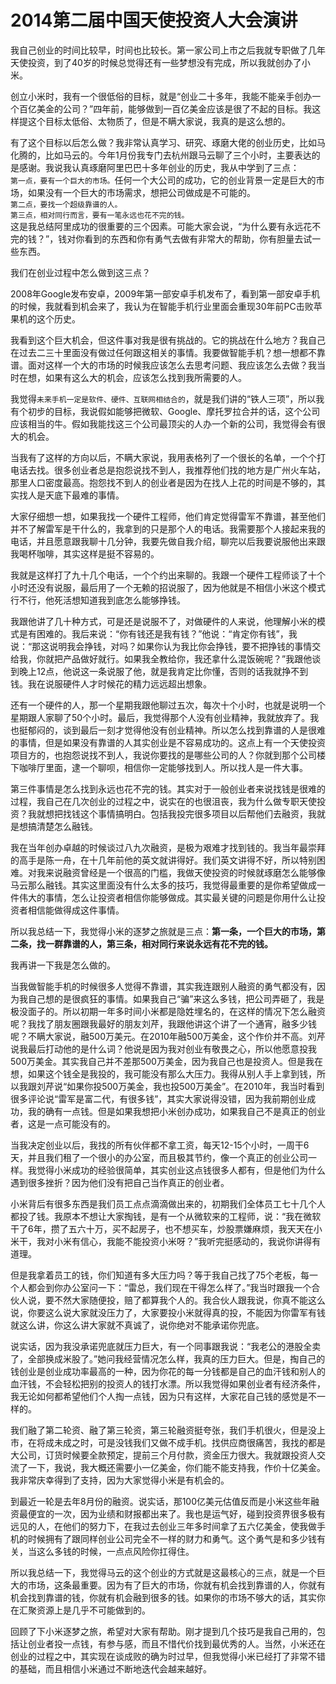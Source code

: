 # 2014第二届中国天使投资人大会演讲


我自己创业的时间比较早，时间也比较长。第一家公司上市之后我就专职做了几年天使投资，到了40岁的时候总觉得还有一些梦想没有完成，所以我就创办了小米。  

创立小米时，我有一个很低俗的目标，就是“创业二十多年，我能不能亲手创办一个百亿美金的公司？”四年前，能够做到一百亿美金应该是很了不起的目标。我这样提这个目标太低俗、太物质了，但是不瞒大家说，我真的是这么想的。

有了这个目标以后怎么做？我非常认真学习、研究、琢磨大佬的创业历史，比如马化腾的，比如马云的。今年1月份我专门去杭州跟马云聊了三个小时，主要表达的是感谢。我说我认真琢磨阿里巴巴十多年创业的历史，我从中学到了三点：   
`第一点，要有一个巨大的市场。`任何一个大公司的成功，它的创业背景一定是巨大的市场，如果没有一个巨大的市场需求，想把公司做成是不可能的。  
`第二点，要找一个超级靠谱的人。`   
`第三点，相对同行而言，要有一笔永远也花不完的钱。`  
这是我总结阿里成功的很重要的三个因素。可能大家会说，“为什么要有永远花不完的钱？”，钱对你看到的东西和你有勇气去做有非常大的帮助，你有胆量去试一些东西。  

我们在创业过程中怎么做到这三点？

2008年Google发布安卓，2009年第一部安卓手机发布了，看到第一部安卓手机的时候，我就看到机会来了，我认为在智能手机行业里面会重现30年前PC击败苹果机的这个历史。
  
我看到这个巨大机会，但这件事对我是很有挑战的。它的挑战在什么地方？我自己在过去二三十里面没有做过任何跟这相关的事情。我要做智能手机？想一想都不靠谱。面对这样一个大的市场的时候我应该怎么去思考问题、我应该怎么去做？我当时在想，如果有这么大的机会，应该怎么找到我所需要的人。 
 
我觉得`未来手机一定是软件、硬件、互联网相结合的`，就是我们讲的“铁人三项”，所以我有个初步的目标，我说假如能够把微软、Google、摩托罗拉合并的话，这个公司应该相当的牛。假如我能找这三个公司最顶尖的人办一个新的公司，我觉得会有很大的机会。 
 
当我有了这样的方向以后，不瞒大家说，我用表格列了一个很长的名单，一个个打电话去找。很多创业者总是抱怨说找不到人，我推荐他们找的地方是广州火车站，那里人口密度最高。抱怨找不到人的创业者是因为在找人上花的时间是不够的，其实找人是天底下最难的事情。  

大家仔细想一想，如果我找一个硬件工程师，他们肯定觉得雷军不靠谱，甚至他们并不了解雷军是干什么的，我拿到的只是那个人的电话。我需要那个人接起来我的电话，并且愿意跟我聊十几分钟，我要先做自我介绍，聊完以后我要说服他出来跟我喝杯咖啡，其实这样是挺不容易的。 
 
我就是这样打了九十几个电话，一个个约出来聊的。我跟一个硬件工程师谈了十个小时还没有说服，最后用了一个无赖的招说服了，因为他就是不相信小米这个模式行不行，他死活想知道我到底怎么能够挣钱。 
 
我跟他讲了几十种方式，可是还是说服不了，对做硬件的人来说，他理解小米的模式是有困难的。我后来说：“你有钱还是我有钱？”他说：“肯定你有钱”，我说：“那这说明我会挣钱，对吗？如果你认为我比你会挣钱，要不把挣钱的事情交给我，你就把产品做好就行。如果我全教给你，我还拿什么混饭碗呢？”我跟他谈到晚上12点，他说这一条说服了他，就是我肯定比你懂，否则的话我就挣不到钱。我在说服硬件人才时候花的精力远远超出想象。 
 
还有一个硬件的人，那一个星期我跟他聊过五次，每次十个小时，也就是说明一个星期跟人家聊了50个小时。最后，我觉得那个人没有创业精神，我就放弃了。我也挺郁闷的，谈到最后一刻才觉得他没有创业精神。所以怎么找到靠谱的人是很难的事情，但是如果没有靠谱的人其实创业是不容易成功的。这点上有一个天使投资项目方的，也抱怨说找不到人，我说你要找的是哪些公司的人？你就到那个公司楼下咖啡厅里面，逮一个聊呗，相信你一定能够找到人。所以找人是一件大事。  

第三件事情是怎么找到永远也花不完的钱。其实对于一般创业者来说找钱是很难的过程，我自己在几次创业的过程之中，说实在的也很沮丧，我为什么做专职天使投资？我就想把找钱这个事情搞明白。包括我投完很多项目以后帮他们去融资，我就是想搞清楚怎么融钱。 
 
我在当年创办卓越的时候谈过八九次融资，是极为艰难才找到钱的。我当年最崇拜的高手是陈一舟，在十几年前他的英文就讲得好。我们英文讲得不好，所以特别困难。对我来说融资曾经是一个很高的门槛，我做天使投资的时候就琢磨怎么能够像马云那么融钱。其实这里面没有什么太多的技巧，我觉得最重要的是你希望做成一件伟大的事情，怎么让投资者相信你能够做成。其实最关键的问题是你用什么让投资者相信能做得成这件事情。   

所以我总结一下，我觉得小米的逐梦之旅就是三点：**第一条，一个巨大的市场，第二条，找一群靠谱的人，第三条，相对同行来说永远有花不完的钱。**

我再讲一下我是怎么做的。  

当我做智能手机的时候很多人觉得不靠谱，其实我连跟别人融资的勇气都没有，因为我自己想的是很疯狂的事情。如果我自己“骗”来这么多钱，把公司弄砸了，我是极没面子的。所以初期一年多时间小米都是隐姓埋名的，在这样的情况下怎么融资呢？我找了朋友圈跟我最好的朋友刘芹，我跟他讲这个讲了一个通宵，融多少钱呢？不瞒大家说，融500万美元。在2010年融500万美金，这个作价并不高。刘芹说我最后打动他的是什么词？他说是因为我对创业有敬畏之心，所以他愿意投我500万美金。其实我自己并不差那500万美金，因为我自己也是投资人。但是我在想，如果这个钱全是我投的，我可能没有那么大压力。我得从别人手上拿到钱，所以我跟刘芹说“如果你投500万美金，我也投500万美金”。在2010年，我当时看到很多评论说“雷军是富二代，有很多钱”，其实大家说得没错，因为我前期创业成功，我的确有一点钱。但是如果我想把小米创办成功，如果我自己不是真正的创业者，这是一点可能没有的。 
  
当我决定创业以后，我找的所有伙伴都不拿工资，每天12-15个小时，一周干6天，并且我们租了一个很小的办公室，而且极其节约，像一个真正的创业公司一样。我觉得小米成功的经验很简单，其实创业这点钱很多人都有，但是他们为什么遇到很多挫折？因为他们没有把自己当作真正的创业者。   

小米背后有很多东西是我们员工点点滴滴做出来的，初期我们全体员工七十几个人都投了钱。我原本不想让大家掏钱，是有一个从微软来的工程师，说：“我在微软干了6年，攒了五六十万，买不起房子，也不想买车，炒股票嫌麻烦，我天天在小米干，我对小米有信心，我能不能投资小米呀？”我听完挺感动的，我说你讲得有道理。  
  
但是我拿着员工的钱，你们知道有多大压力吗？等于我自己找了75个老板，每一个人都会到你办公室问一下：“雷总，我们现在干得怎么样了。”我当时跟我一个合伙人说，要不然大家随便投，赔了都算我个人的。我合伙人跟我说，你真不能这么说，你要这么说大家就没压力了，大家要投小米就得真的投，不能因为你雷军有钱就这么讲，你这么讲大家就不真诚了，说你绝对不能承诺你兜底。  

说实话，因为我没承诺兜底就压力巨大，有一个同事跟我说：“我老公的港股全卖了，全部换成米股了。”她问我经营情况怎么样，我真的压力巨大。但是，掏自己的钱创业是创业成功率最高的一种，因为你花的每一分钱都是自己的血汗钱和别人的血汗钱，不会轻松把别的投资人的钱打水漂。所以我觉得如果创业者有经济条件，我无论如何都希望他们个人掏一点钱，因为只有这样，大家花自己钱的感觉是不一样的。 
 
我们融了第二轮资、融了第三轮资，第三轮融资挺夸张，我们手机很火，但是没上市，在将成未成之时，可是没钱我们又做不成手机。找供应商很痛苦，我找的都是大公司，订货时候要全款预定，提前三个月付款，资金压力很大。我就跟投资人交流了一下，我说，我大概还需要小一亿美金，你们能不能支持我，作价十亿美金。我非常庆幸得到了支持，因为大家觉得小米是有机会的。  

到最近一轮是去年8月份的融资。说实话，那100亿美元估值反而是小米这些年融资最便宜的一次，因为业绩和财报都出来了。我也是运气好，碰到投资界很多极有远见的人，在他们的努力下，在我过去创业三年多时间拿了五六亿美金，使我做手机的时候拥有了跟同样创业公司完全不一样的财力和勇气。这个勇气是和多少钱有关，当这么多钱的时候，一点点风险你扛得住。

所以我总结一下，我觉得马云的这个创业的方式就是这最核心的三点，就是一个巨大的市场，这条最重要。因为有了巨大的市场，你就有机会找到靠谱的人，你就有机会找到靠谱的钱，你就有机会融到很多的钱。如果你的市场不够大的话，其实你在汇聚资源上是几乎不可能做到的。  

回顾了下小米逐梦之旅，希望对大家有帮助。刚才提到几个技巧是我自己用的，包括让创业者投一点钱，有参与感，而且不惜代价找到最优秀的人。当然，小米还在创业的过程之中，其实现在谈成败的确为时过早，但我觉得小米已经打了非常不错的基础，而且相信小米通过不断地迭代会越来越好。